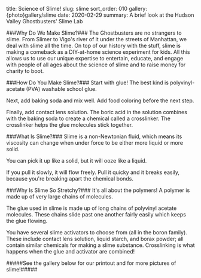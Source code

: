 title: Science of Slime!
slug: slime
sort_order: 010
gallery: {photo}gallery/slime
date: 2020-02-29
summary: A brief look at the Hudson Valley Ghostbusters' Slime Lab

###Why Do We Make Slime?###
The Ghostbusters are no strangers to slime. From Slimer to Vigo's river of it under the streets of Manhattan, we deal with slime all the time. On top of our history with the stuff, slime is making a comeback as a DIY-at-home science experiment for kids. All this allows us to use our unique expertise to entertain, educate, and engage with people of all ages about the science of slime and to raise money for charity to boot.

###How Do You Make Slime?###
Start with glue! The best kind is polyvinyl-acetate (PVA) washable school glue.

Next, add baking soda and mix well. Add food coloring before the next step.

Finally, add contact lens solution. The boric acid in the solution combines with the baking soda to create a chemical called a crosslinker. The crosslinker helps the glue molecules stick together.

###What Is Slime?###
Slime is a non-Newtonian fluid, which means its viscosity can change when under force to be either more liquid or more solid.

You can pick it up like a solid, but it will ooze like a liquid.

If you pull it slowly, it will flow freely. Pull it quicky and it breaks easily, because you're breaking apart the chemical bonds.

###Why Is Slime So Stretchy?###
It's all about the polymers! A polymer is made up of very large chains of molecules.

The glue used in slime is made up of long chains of polyvinyl acetate molecules. These chains slide past one another fairly easily which keeps the glue flowing.

You have several slime activators to choose from (all in the boron family). These include contact lens solution, liquid starch, and borax powder; all contain similar chemicals for making a slime substance. Crosslinking is what happens when the glue and activator are combined!

#####See the gallery below for our printout and for more pictures of slime!#####